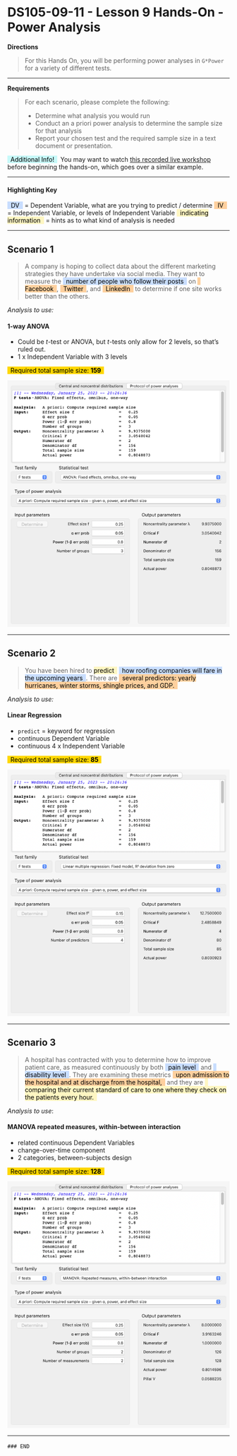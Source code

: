 # DS105-09-11 - Lesson 9 Hands-On - Power Analysis

**Directions**

> For this Hands On, you will be performing power analyses in `G*Power` for a variety of different tests.

---

**Requirements**

> For each scenario, please complete the following:
>
> - Determine what analysis you would run
> - Conduct an a priori power analysis to determine the sample size for that analysis
> - Report your chosen test and the required sample size in a text document or presentation.
>

<p><mark style="background: #ABF7F7A6;"> Additional Info! </mark> You may want to watch <a href="[https://vimeo.com/447003939](https://vimeo.com/447003939)">this recorded live workshop</a> before beginning the hands-on, which goes over a similar example.</p>


---


#### Highlighting Key

<mark style="background: #ADCCFFA6;">  DV  </mark>  = Dependent Variable, what are you trying to predict / determine
<mark style="background: #FFB86CA6;">  IV  </mark> = Independent Variable, or levels of Independent Variable
<mark style="background: #FFF3A3A6;">  indicating information  </mark> = hints as to what kind of analysis is needed



___



## Scenario 1

> A company is hoping to collect data about the different marketing strategies they have undertake via social media. They want to measure the <mark style="background: #ADCCFFA6;"> number of people who follow their posts </mark> on <mark style="background: #FFB86CA6;"> Facebook </mark>, <mark style="background: #FFB86CA6;"> Twitter </mark>, and <mark style="background: #FFB86CA6;"> LinkedIn </mark> to determine if one site works better than the others.



*Analysis to use:*

#### 1-way ANOVA
- Could be *t*-test or ANOVA, but *t*-tests only allow for 2 levels, so that’s ruled out.
- 1 x Independent Variable with 3 levels

<p><mark style="background: gold;"> Required total sample size: <b>159</b> </mark></p>



![](assets/DS105-09-11%20-%20screenshot%20-%201-way%20ANOVA.png)


---



## Scenario 2

> You have been hired to <mark style="background: #FFF3A3A6;"> predict </mark> <mark style="background: #ADCCFFA6;"> how roofing companies will fare in the upcoming years </mark>. There are <mark style="background: #FFB86CA6;"> several predictors: yearly hurricanes, winter storms, shingle prices, and GDP. </mark>



*Analysis to use:*

#### Linear Regression
- `predict` = keyword for regression
- continuous Dependent Variable
- continuous 4 x Independent Variable

<p><mark style="background: gold;"> Required total sample size: <b>85</b> </mark></p>

![](assets/DS105-09-11%20-%20screenshot%20-%20Linear%20Regression.png)


---



## Scenario 3

> A hospital has contracted with you to determine how to improve patient care, as measured continuously by both <mark style="background: #ADCCFFA6;"> pain level </mark> and <mark style="background: #ADCCFFA6;"> disability level </mark>. They are examining these metrics <mark style="background: #FFB86CA6;"> upon admission to the hospital and at discharge from the hospital, </mark> and they are <mark style="background: #FFF3A3A6;"> comparing their current standard of care to one where they check on the patients every hour. </mark>

 

*Analysis to use*: 

#### MANOVA repeated measures, within-between interaction
- related continuous Dependent Variables
- change-over-time component
- 2 categories, between-subjects design

<p><mark style="background: gold;"> Required total sample size: <b>128</b> </mark></p>

![](assets/DS105-09-11%20-%20screenshot%20-%20MANOVA.png)


___
`### END`